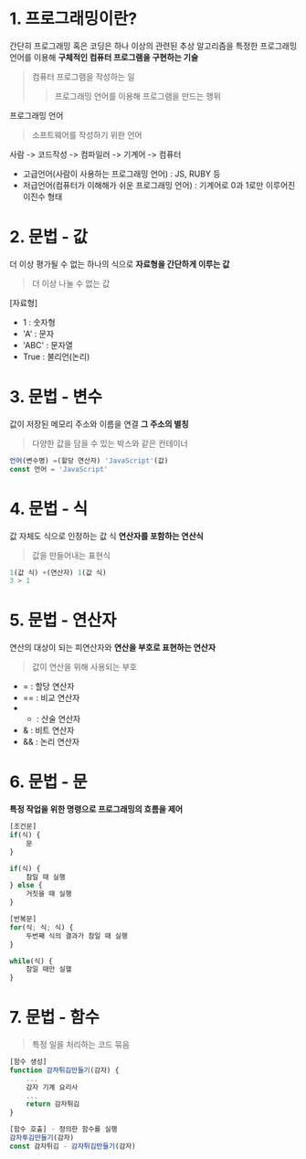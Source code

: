 # 1. 프로그래밍이란?
간단히 프로그래밍 혹은 코딩은 하나 이상의 관련된 추상 알고리즘을 특정한 프로그래밍 언어를 이용해 **구체적인 컴퓨터 프로그램을 구현하는 기술**
> 컴퓨터 프로그램을 작성하는 일
>> 프로그래밍 언어를 이용해 프로그램을 만드는 행위

프로그래밍 언어
> 소프트웨어를 작성하기 위한 언어

사람 -> 코드작성 -> 컴파일러 -> 기계어 -> 컴퓨터

* 고급언어(사람이 사용하는 프로그래밍 언어) : JS, RUBY 등
* 저급언어(컴퓨터가 이해해가 쉬운 프로그래밍 언어) : 기계어로 0과 1로만 이루어진 이진수 형태



# 2. 문법 - 값
더 이상 평가될 수 없는 하나의 식으로 **자료형을 간단하게 이루는 값**
> 더 이상 나눌 수 없는 값

[자료형]
* 1 : 숫자형
* 'A' : 문자
* 'ABC' : 문자열
* True : 불리언(논리)



# 3. 문법 - 변수
값이 저장된 메모리 주소와 이름을 연결 **그 주소의 별칭**
> 다양한 값을 담을 수 있는 박스와 같은 컨테이너
```javascript
언어(변수명) =(할당 연산자) 'JavaScript'(값)
const 언어 = 'JavaScript'
```



# 4. 문법 - 식
값 자체도 식으로 인정하는 값 식 **연산자를 포함하는 연산식**
> 값을 만들어내는 표현식
```javascript
1(값 식) +(연산자) 1(값 식)
3 > 1
```


# 5. 문법 - 연산자
연산의 대상이 되는 피연산자와 **연산을 부호로 표현하는 연산자**
> 값이 연산을 위해 사용되는 부호

* = : 할당 연산자
* == : 비교 연산자
* + : 산술 연산자
* & : 비트 연산자
* && : 논리 연산자



# 6. 문법 - 문
**특정 작업을 위한 명령으로 프로그래밍의 흐름을 제어**
```javascript
[조건문]
if(식) {
    문
}

if(식) {
    참일 때 실행
} else {
    거짓을 때 실행
}

[반복문]
for(식; 식; 식) {
    두번째 식의 결과가 참일 때 실행
}

while(식) {
    참일 때만 실핼
}
```


# 7. 문법 - 함수
> 특정 일을 처리하는 코드 묶음
```javascript
[함수 생성]
function 감자튀김만들기(감자) {
    ...
    감자 기계 요리사
    ...
    return 감자튀김
}

[함수 호출] - 정의한 함수를 실행
감자투김만들기(감자)
const 감자튀김 - 감자튀김만들기(감자)
```